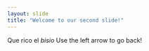 ```yaml
---
layout: slide
title: "Welcome to our second slide!"
---
```

Que rico el _*bisio*_
Use the left arrow to go back!
